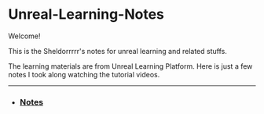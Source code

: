 # Unreal-Learning-Notes

Welcome!

This is the Sheldorrrrr's notes for unreal learning and related stuffs.

The learning materials are from Unreal Learning Platform. Here is just a few notes I took along watching the tutorial videos.

***

- ### [Notes](Notes.md)
